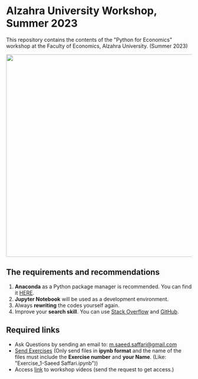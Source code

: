 # Alzahra University Workshop, Summer 2023
This repository contains the contents of the "Python for Economics" workshop at the Faculty of Economics, Alzahra University. (Summer 2023)

<img src = "https://github.com/saeed-saffari/Intro-Py_for_Econ-workshop_Alzahra_Sum2023/blob/main/Poster001.jpeg?raw=true" width="550" >

## The requirements and recommendations

1. **Anaconda** as a Python package manager is recommended. You can find it [HERE](https://www.anaconda.com/products/individual).
2. **Jupyter Notebook** will be used as a development environment.
3. Always **rewriting** the codes yourself again.
4. Improve your **search skill**. You can use [Stack Overflow](https://stackoverflow.com/) and [GitHub](https://github.com/).
 
## Required links
-  Ask Questions by sending an email to:  m.saeed.saffari@gmail.com
- [Send Exercises](https://docs.google.com/forms/d/e/1FAIpQLSfWzgx_x9chTzbObPIhWT-I_CMTvqsgn62TKqEqjWVZGW1pNQ/viewform?usp=sf_link) (Only send files in **ipynb format** and the name of the files must include the **Exercise number** and **your Name**. (Like: "Exercise_1-Saeed Saffari.ipynb"))
- Access [link]() to workshop videos (send the request to get access.)

